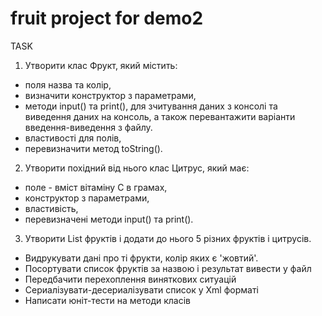# fruit project for demo2
TASK
1) Утворити клас Фрукт, який містить:
- поля назва та колір, 
- визначити конструктор з параметрами, 
- методи input() та print(), для зчитування даних з консолі та виведення даних на консоль, а також перевантажити варіанти введення-виведення з файлу.
- властивості для полів, 
- перевизначити метод toString(). 

2) Утворити похідний від нього клас Цитрус, який має:
- поле - вміст вітаміну С в грамах, 
- конструктор з параметрами, 
- властивість, 
- перевизначені методи input() та print().

3) Утворити List фруктів і додати до нього 5 різних фруктів і цитрусів.
- Видрукувати дані про ті фрукти, колір яких є 'жовтий'.
- Посортувати список фруктів за назвою і результат вивести у файл
- Передбачити перехоплення виняткових ситуацій
- Сериалізувати-десериалізувати список у Xml форматі
- Написати юніт-тести на методи класів


